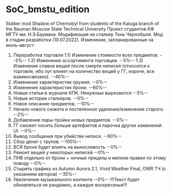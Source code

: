 # SoC_bmstu_edition
Stalker mod Shadow of Chernobyl from students of the Kaluga branch of the Bauman Moscow State Technical University
Проект студентов КФ МГТУ им. Н.Э.Баумана. Модификация на сталкер Тень Чернобыля. Мод в стадии разработки (10.07.2022).
Изменения, запланированные на июль-август:
1) Переработка торговли
1.1) Изменение стоимости всех предметов. --5%--
1.2) Изменение ассортимента торговцев. --5%--
1.3) Изменение спавна вещей после смерти неписей (относится к торговле, ибо лут влияет на количество вещей у ГГ, короче, все взаимосвязано). --40%--
2) Изменение характеристик оружия. --0%--
3) Изменение характеристик брони. --60%--
4) Новые статьи в журнале КПК. Ненужные вырезаются --5%--
5) Новые истории сталкеров. --0%--
6) Новое описание предметов. --10%--
7) Начало нового сюжета и постепенное удаление/изменение старого. --2%--
8) Добавление пары-тройки новых предметов. --0%--
9) ГГ сможет носить больше артефактов и парочка других изменений UI. --0%--
10) Вывод сообщения при убийстве непися. --90%--
11) Сбор денег с трупов. --100%--
12) ВСЯ броня будет влиять на выносливость --0%--
13) Ремонт вещей у некоторых неписей --0%--
14) ПНВ отдельно от брони + ночные прицелы и мелкие правки по этому поводу --0%-- 
15) Стырить графику из Autumn Aurora 2.1, Vivid Weather Final, OWR ТЧ (с указанием авторов) --35%--
16) Увеличение музыкального контента --0%-- 
!!!Текст будет обновляться не рандомно, а каждое воскресенье!!!
